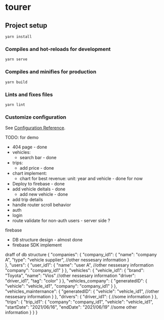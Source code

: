 # tourer

## Project setup
```
yarn install
```

### Compiles and hot-reloads for development
```
yarn serve
```

### Compiles and minifies for production
```
yarn build
```

### Lints and fixes files
```
yarn lint
```

### Customize configuration
See [Configuration Reference](https://cli.vuejs.org/config/).

TODO: for demo
- 404 page - done
- vehicles:
  - search bar - done
- trips:
  - add price - done
- chart implement:
  - chart for best revenue: unit: year and vehicle - done for now
- Deploy to firebase - done
- add vehicle deitals - done
  - add new vehicle - done
- add trip details
- handle router scroll behavior
- auth
 - login
 - route validate for non-auth users - server side ?

firebase
- DB structure design - almost done
- firebase SDK implement


draff of db structure
{
  "companies": {
    "company_id1": {
      "name": "company A",
      "type": "vehicle supplier",
      //other nessesary information
    }  
  },
  "users": {
    "user_id1": {
      "name": "user A",
      //other nessesary information
      "company": "company_id1"
    }
  },
  "vehicles": {
    "vehicle_id1": {
      "brand": "Toyota",
      "name": "Vios"
      //other nessesary information
      "driver": "driver_id1",
      "tag": "color"
    }
  },
  "vehicles_company": {
    "generatedID": {
      "vehicle": "vehicle_id1",
      "company": "company_id1"
    }
  },
  "vehicles_mainternance": {
    "generatedID": {
      "vehicle": "vehicle_id1",
      //other nessesary information
    }
  },
  "drivers": {
    "driver_id1": {
      //some information
    }
  },
  "trips": {
    "trip_id1": {
      "company": "company_id1",
      "vehicle": "vehicle_id1",
      "startDate": "2021/06/16",
      "endDate": "2021/06/19"
      //some other information
    }
  }
}
